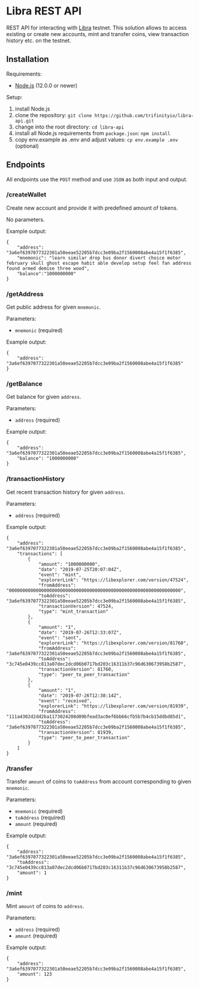 # Libra REST API

REST API for interacting with [Libra](http://libra.org) testnet.
This solution allows to access existing or create new accounts, mint and transfer coins, view transaction history etc. on the testnet.

## Installation

Requirements:

 * [Node.js](https://nodejs.org/en/) (12.0.0 or newer)

Setup:

 1. install Node.js
 2. clone the repository: `git clone https://github.com/trifinityio/libra-api.git`
 3. change into the root directory: `cd libra-api`
 4. install all Node.js requirements from `package.json`: `npm install`
 5. copy env.example as .env and adjust values: `cp env.example .env` (optional)

## Endpoints

All endpoints use the `POST` method and use `JSON` as both input and output.

### /createWallet

Create new account and provide it with predefined amount of tokens.

No parameters.

Example output:

```
{
	"address": "3a6ef6397077322301a50eeae52205b7dcc3e09ba2f1560008abe4a15f1f6385",
	"mnemonic": "learn similar drop bus donor divert choice motor february skull ghost escape habit able develop setup feel fan address found armed demise three wood",
	"balance":"1000000000"
}
```

### /getAddress

Get public address for given `mnemonic`.

Parameters:

 * `mnemonic` (required)

Example output:

```
{
	"address": "3a6ef6397077322301a50eeae52205b7dcc3e09ba2f1560008abe4a15f1f6385"
}
```

### /getBalance

Get balance for given `address`.

Parameters:

 * `address` (required)

Example output:

```
{
	"address": "3a6ef6397077322301a50eeae52205b7dcc3e09ba2f1560008abe4a15f1f6385",
	"balance": "1000000000"
}
```

### /transactionHistory

Get recent transaction history for given `address`.

Parameters:

 * `address` (required)

Example output:

```
{
	"address": "3a6ef6397077322301a50eeae52205b7dcc3e09ba2f1560008abe4a15f1f6385",
	"transactions": [
		{
			"amount": "1000000000",
			"date": "2019-07-25T20:07:04Z",
			"event": "mint",
			"explorerLink": "https://libexplorer.com/version/47524",
			"fromAddress": "0000000000000000000000000000000000000000000000000000000000000000",
			"toAddress": "3a6ef6397077322301a50eeae52205b7dcc3e09ba2f1560008abe4a15f1f6385",
			"transactionVersion": 47524,
			"type": "mint_transaction"
		},
		{
			"amount": "1",
			"date": "2019-07-26T12:33:07Z",
			"event": "sent",
			"explorerLink": "https://libexplorer.com/version/81760",
			"fromAddress": "3a6ef6397077322301a50eeae52205b7dcc3e09ba2f1560008abe4a15f1f6385",
			"toAddress": "3c745e0439cc813a07dec2dcd06b0717bd203c16311b37c96d630673958b2587",
			"transactionVersion": 81760,
			"type": "peer_to_peer_transaction"
		},
		{
			"amount": "1",
			"date": "2019-07-26T12:38:14Z",
			"event": "received",
			"explorerLink": "https://libexplorer.com/version/81939",
			"fromAddress": "111a4302d2dd2ba1173024208d09bfead3ac0ef6bb66cfb5b7b4cb15ddbd85d1",
			"toAddress": "3a6ef6397077322301a50eeae52205b7dcc3e09ba2f1560008abe4a15f1f6385",
			"transactionVersion": 81939,
			"type": "peer_to_peer_transaction"
		}
	]
}
```

### /transfer

Transfer `amount` of coins to `toAddress` from account corresponding to given `mnemonic`.

Parameters:

 * `mnemonic` (required)
 * `toAddress` (required)
 * `amount` (required)

Example output:

```
{
	"address": "3a6ef6397077322301a50eeae52205b7dcc3e09ba2f1560008abe4a15f1f6385",
	"toAddress": "3c745e0439cc813a07dec2dcd06b0717bd203c16311b37c96d630673958b2587",
	"amount": 1
}
```

### /mint

Mint `amount` of coins to `address`.

Parameters:

 * `address` (required)
 * `amount` (required)

Example output:

```
{
	"address": "3a6ef6397077322301a50eeae52205b7dcc3e09ba2f1560008abe4a15f1f6385",
	"amount": 123
}
```
